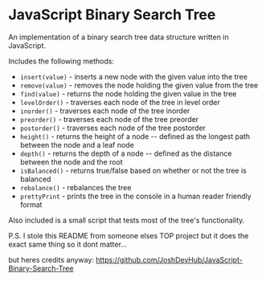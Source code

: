 # JavaScript Binary Search Tree

An implementation of a binary search tree data structure written in JavaScript.

Includes the following methods:

-   `insert(value)` - inserts a new node with the given value into the tree
-   `remove(value)` - removes the node holding the given value from the tree
-   `find(value)` - returns the node holding the given value in the tree
-   `levelOrder()` - traverses each node of the tree in level order
-   `inorder()` - traverses each node of the tree inorder
-   `preorder()` - traverses each node of the tree preorder
-   `postorder()` - traverses each node of the tree postorder
-   `height()` - returns the height of a node -- defined as the longest path between the node and a leaf node
-   `depth()` - returns the depth of a node -- defined as the distance between the node and the root
-   `isBalanced()` - returns true/false based on whether or not the tree is balanced
-   `rebalance()` - rebalances the tree
-   `prettyPrint` - prints the tree in the console in a human reader friendly format

Also included is a small script that tests most of the tree's functionality.

P.S.
I stole this README from someone elses TOP project but it does the exact same thing so it dont matter...

but heres credits anyway: https://github.com/JoshDevHub/JavaScript-Binary-Search-Tree
